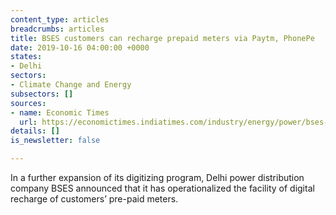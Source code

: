 ```yaml
---
content_type: articles
breadcrumbs: articles
title: BSES customers can recharge prepaid meters via Paytm, PhonePe
date: 2019-10-16 04:00:00 +0000
states:
- Delhi
sectors:
- Climate Change and Energy
subsectors: []
sources:
- name: Economic Times
  url: https://economictimes.indiatimes.com/industry/energy/power/bses-customers-can-recharge-prepaid-meters-via-paytm-phonepe/articleshow/71542138.cms
details: []
is_newsletter: false

---
```

In a further expansion of its digitizing program, Delhi power distribution company BSES announced that it has operationalized the facility of digital recharge of customers’ pre-paid meters.
